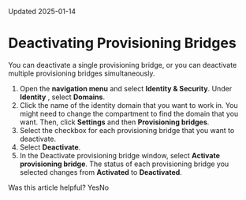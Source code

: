 Updated 2025-01-14
# Deactivating Provisioning Bridges
You can deactivate a single provisioning bridge, or you can deactivate multiple provisioning bridges simultaneously.
  1. Open the **navigation menu** and select **Identity & Security**. Under **Identity** , select **Domains**.
  2. Click the name of the identity domain that you want to work in. You might need to change the compartment to find the domain that you want. Then, click **Settings** and then **Provisioning bridges**.
  3. Select the checkbox for each provisioning bridge that you want to deactivate.
  4. Select **Deactivate**.
  5. In the Deactivate provisioning bridge window, select **Activate provisioning bridge**.
The status of each provisioning bridge you selected changes from **Activated** to **Deactivated**.


Was this article helpful?
YesNo

